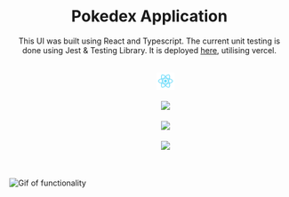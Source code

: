<h1 align="center">Pokedex Application</h1>

<p align="center">This UI was built using React and Typescript. The current unit testing is done using Jest & Testing Library. It is deployed <a href="https://pokedex-ts.co.uk">here</a>, utilising vercel.</p>

<div align="center">
    <code>
        <img height="32" src="https://raw.githubusercontent.com/github/explore/80688e429a7d4ef2fca1e82350fe8e3517d3494d/topics/react/react.png">
    </code>
          <code>
        <img height="32" src="https://iconape.com/wp-content/png_logo_vector/typescript.png">
    </code>
        <code>
        <img height="32" src="https://testing-library.com/img/octopus-64x64.png">
    </code>
    <code>
        <img height="32" src="https://seeklogo.com/images/J/jest-logo-F9901EBBF7-seeklogo.com.png">
    </code>
</div>
<br />

![Gif of functionality](./pokedex.gif)

